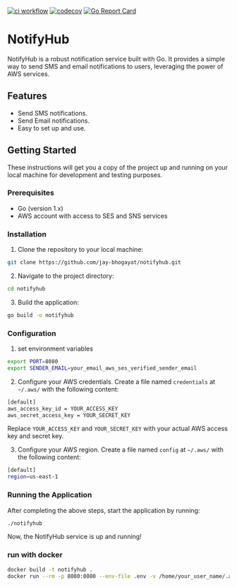 [![ci workflow](https://github.com/jay-bhogayata/NotifyHub/actions/workflows/ci.yaml/badge.svg)](https://github.com/jay-bhogayata/NotifyHub/actions/workflows/ci.yaml)
[![codecov](https://codecov.io/gh/jay-bhogayata/NotifyHub/graph/badge.svg?token=WWTLZYU4JX)](https://codecov.io/gh/jay-bhogayata/NotifyHub)
[![Go Report Card](https://goreportcard.com/badge/github.com/jay-bhogayata/notifyHub)](https://goreportcard.com/report/github.com/jay-bhogayata/notifyHub)

# NotifyHub

NotifyHub is a robust notification service built with Go. It provides a simple way to send SMS and email notifications to users, leveraging the power of AWS services.

## Features

- Send SMS notifications.
- Send Email notifications.
- Easy to set up and use.

## Getting Started

These instructions will get you a copy of the project up and running on your local machine for development and testing purposes.

### Prerequisites

- Go (version 1.x)
- AWS account with access to SES and SNS services

### Installation

1. Clone the repository to your local machine:

```bash
git clone https://github.com/jay-bhogayat/notifyhub.git
```

2. Navigate to the project directory:

```bash
cd notifyhub
```

3. Build the application:

```bash
go build -o notifyhub
```

### Configuration

1. set environment variables

```bash
export PORT=8080
export SENDER_EMAIL=your_email_aws_ses_verified_sender_email
```

2. Configure your AWS credentials. Create a file named `credentials` at `~/.aws/` with the following content:

```bash
[default]
aws_access_key_id = YOUR_ACCESS_KEY
aws_secret_access_key = YOUR_SECRET_KEY
```

Replace `YOUR_ACCESS_KEY` and `YOUR_SECRET_KEY` with your actual AWS access key and secret key.

3. Configure your AWS region. Create a file named `config` at `~/.aws/` with the following content:

```bash 
[default]
region=us-east-1
```

### Running the Application

After completing the above steps, start the application by running:

```bash
./notifyhub
```

Now, the NotifyHub service is up and running!


### run with docker

```bash
docker build -t notifyhub .
docker run --rm -p 8080:8080 --env-file .env -v /home/your_user_name/.aws:/root/.aws/ notifyhub
```

